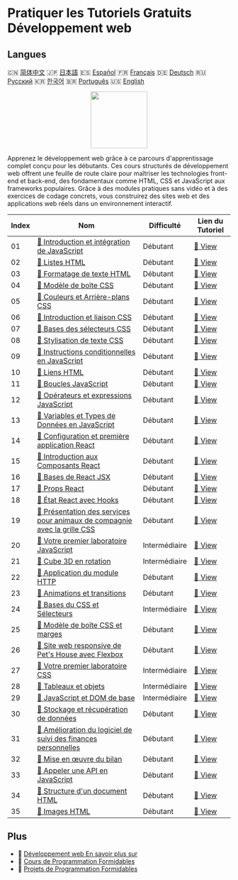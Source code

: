 # Pratiquer les Tutoriels Gratuits Développement web

## Langues

🇨🇳 [简体中文](README_zh.md) 🇯🇵 [日本語](README_ja.md) 🇪🇸 [Español](README_es.md) 🇫🇷 [Français](README_fr.md) 🇩🇪 [Deutsch](README_de.md) 🇷🇺 [Русский](README_ru.md) 🇰🇷 [한국어](README_ko.md) 🇧🇷 [Português](README_pt.md) 🇺🇸 [English](README.md) 

<div align="center">
<img width="128px" src="https://file.labex.io/path/NHa0nG5axMBE.png">
</div>

Apprenez le développement web grâce à ce parcours d'apprentissage complet conçu pour les débutants. Ces cours structurés de développement web offrent une feuille de route claire pour maîtriser les technologies front-end et back-end, des fondamentaux comme HTML, CSS et JavaScript aux frameworks populaires. Grâce à des modules pratiques sans vidéo et à des exercices de codage concrets, vous construirez des sites web et des applications web réels dans un environnement interactif.

|   Index | Nom                                                                                                                                                      | Difficulté    | Lien du Tutoriel                                                                                 |
|---------|----------------------------------------------------------------------------------------------------------------------------------------------------------|---------------|--------------------------------------------------------------------------------------------------|
|      01 | [📖 Introduction et intégration de JavaScript](https://labex.io/fr/tutorials/javascript-javascript-introduction-and-embedding-598194)                    | Débutant      | [🔗 View](https://labex.io/fr/tutorials/javascript-javascript-introduction-and-embedding-598194) |
|      02 | [📖 Listes HTML](https://labex.io/fr/tutorials/html-html-lists-597902)                                                                                   | Débutant      | [🔗 View](https://labex.io/fr/tutorials/html-html-lists-597902)                                  |
|      03 | [📖 Formatage de texte HTML](https://labex.io/fr/tutorials/html-html-text-formatting-597904)                                                             | Débutant      | [🔗 View](https://labex.io/fr/tutorials/html-html-text-formatting-597904)                        |
|      04 | [📖 Modèle de boîte CSS](https://labex.io/fr/tutorials/css-css-box-model-598028)                                                                         | Débutant      | [🔗 View](https://labex.io/fr/tutorials/css-css-box-model-598028)                                |
|      05 | [📖 Couleurs et Arrière-plans CSS](https://labex.io/fr/tutorials/css-css-colors-and-backgrounds-598029)                                                  | Débutant      | [🔗 View](https://labex.io/fr/tutorials/css-css-colors-and-backgrounds-598029)                   |
|      06 | [📖 Introduction et liaison CSS](https://labex.io/fr/tutorials/css-css-introduction-and-linking-598030)                                                  | Débutant      | [🔗 View](https://labex.io/fr/tutorials/css-css-introduction-and-linking-598030)                 |
|      07 | [📖 Bases des sélecteurs CSS](https://labex.io/fr/tutorials/css-css-selectors-basics-598033)                                                             | Débutant      | [🔗 View](https://labex.io/fr/tutorials/css-css-selectors-basics-598033)                         |
|      08 | [📖 Stylisation de texte CSS](https://labex.io/fr/tutorials/css-css-text-styling-598036)                                                                 | Débutant      | [🔗 View](https://labex.io/fr/tutorials/css-css-text-styling-598036)                             |
|      09 | [📖 Instructions conditionnelles en JavaScript](https://labex.io/fr/tutorials/javascript-javascript-conditional-statements-598190)                       | Débutant      | [🔗 View](https://labex.io/fr/tutorials/javascript-javascript-conditional-statements-598190)     |
|      10 | [📖 Liens HTML](https://labex.io/fr/tutorials/html-html-links-597901)                                                                                    | Débutant      | [🔗 View](https://labex.io/fr/tutorials/html-html-links-597901)                                  |
|      11 | [📖 Boucles JavaScript](https://labex.io/fr/tutorials/javascript-javascript-loops-598195)                                                                | Débutant      | [🔗 View](https://labex.io/fr/tutorials/javascript-javascript-loops-598195)                      |
|      12 | [📖 Opérateurs et expressions JavaScript](https://labex.io/fr/tutorials/javascript-javascript-operators-and-expressions-598197)                          | Débutant      | [🔗 View](https://labex.io/fr/tutorials/javascript-javascript-operators-and-expressions-598197)  |
|      13 | [📖 Variables et Types de Données en JavaScript](https://labex.io/fr/tutorials/javascript-javascript-variables-and-data-types-598198)                    | Débutant      | [🔗 View](https://labex.io/fr/tutorials/javascript-javascript-variables-and-data-types-598198)   |
|      14 | [📖 Configuration et première application React](https://labex.io/fr/tutorials/react-react-setup-and-first-app-598881)                                   | Débutant      | [🔗 View](https://labex.io/fr/tutorials/react-react-setup-and-first-app-598881)                  |
|      15 | [📖 Introduction aux Composants React](https://labex.io/fr/tutorials/react-react-components-introduction-601735)                                         | Débutant      | [🔗 View](https://labex.io/fr/tutorials/react-react-components-introduction-601735)              |
|      16 | [📖 Bases de React JSX](https://labex.io/fr/tutorials/react-react-jsx-basics-601739)                                                                     | Débutant      | [🔗 View](https://labex.io/fr/tutorials/react-react-jsx-basics-601739)                           |
|      17 | [📖 Props React](https://labex.io/fr/tutorials/react-react-props-601741)                                                                                 | Débutant      | [🔗 View](https://labex.io/fr/tutorials/react-react-props-601741)                                |
|      18 | [📖 État React avec Hooks](https://labex.io/fr/tutorials/react-react-state-with-hooks-601742)                                                            | Débutant      | [🔗 View](https://labex.io/fr/tutorials/react-react-state-with-hooks-601742)                     |
|      19 | [📖 Présentation des services pour animaux de compagnie avec la grille CSS](https://labex.io/fr/tutorials/css-pet-service-showcase-with-css-grid-289077) | Débutant      | [🔗 View](https://labex.io/fr/tutorials/css-pet-service-showcase-with-css-grid-289077)           |
|      20 | [📖 Votre premier laboratoire JavaScript](https://labex.io/fr/tutorials/javascript-your-first-javascript-lab-92948)                                      | Intermédiaire | [🔗 View](https://labex.io/fr/tutorials/javascript-your-first-javascript-lab-92948)              |
|      21 | [📖 Cube 3D en rotation](https://labex.io/fr/tutorials/css-3d-rotating-cube-165641)                                                                      | Intermédiaire | [🔗 View](https://labex.io/fr/tutorials/css-3d-rotating-cube-165641)                             |
|      22 | [📖 Application du module HTTP](https://labex.io/fr/tutorials/javascript-http-module-application-177218)                                                 | Débutant      | [🔗 View](https://labex.io/fr/tutorials/javascript-http-module-application-177218)               |
|      23 | [📖 Animations et transitions](https://labex.io/fr/tutorials/css-animations-and-transitions-289073)                                                      | Débutant      | [🔗 View](https://labex.io/fr/tutorials/css-animations-and-transitions-289073)                   |
|      24 | [📖 Bases du CSS et Sélecteurs](https://labex.io/fr/tutorials/css-css-basics-and-selectors-289074)                                                       | Intermédiaire | [🔗 View](https://labex.io/fr/tutorials/css-css-basics-and-selectors-289074)                     |
|      25 | [📖 Modèle de boîte CSS et marges](https://labex.io/fr/tutorials/css-css-box-model-and-margins-289075)                                                   | Débutant      | [🔗 View](https://labex.io/fr/tutorials/css-css-box-model-and-margins-289075)                    |
|      26 | [📖 Site web responsive de Pet's House avec Flexbox](https://labex.io/fr/tutorials/css-responsive-pet-s-house-website-with-flexbox-289076)               | Débutant      | [🔗 View](https://labex.io/fr/tutorials/css-responsive-pet-s-house-website-with-flexbox-289076)  |
|      27 | [📖 Votre premier laboratoire CSS](https://labex.io/fr/tutorials/css-your-first-css-lab-92744)                                                           | Intermédiaire | [🔗 View](https://labex.io/fr/tutorials/css-your-first-css-lab-92744)                            |
|      28 | [📖 Tableaux et objets](https://labex.io/fr/tutorials/javascript-arrays-and-objects-290728)                                                              | Intermédiaire | [🔗 View](https://labex.io/fr/tutorials/javascript-arrays-and-objects-290728)                    |
|      29 | [📖 JavaScript et DOM de base](https://labex.io/fr/tutorials/javascript-basic-javascript-and-dom-290729)                                                 | Intermédiaire | [🔗 View](https://labex.io/fr/tutorials/javascript-basic-javascript-and-dom-290729)              |
|      30 | [📖 Stockage et récupération de données](https://labex.io/fr/tutorials/javascript-data-storage-and-retrieval-290730)                                     | Débutant      | [🔗 View](https://labex.io/fr/tutorials/javascript-data-storage-and-retrieval-290730)            |
|      31 | [📖 Amélioration du logiciel de suivi des finances personnelles](https://labex.io/fr/tutorials/javascript-enhancing-personal-finance-tracker-290731)     | Débutant      | [🔗 View](https://labex.io/fr/tutorials/javascript-enhancing-personal-finance-tracker-290731)    |
|      32 | [📖 Mise en œuvre du bilan](https://labex.io/fr/tutorials/javascript-implementing-the-summary-290732)                                                    | Débutant      | [🔗 View](https://labex.io/fr/tutorials/javascript-implementing-the-summary-290732)              |
|      33 | [📖 Appeler une API en JavaScript](https://labex.io/fr/tutorials/javascript-call-an-api-in-javascript-590831)                                            | Débutant      | [🔗 View](https://labex.io/fr/tutorials/javascript-call-an-api-in-javascript-590831)             |
|      34 | [📖 Structure d'un document HTML](https://labex.io/fr/tutorials/html-html-document-structure-597898)                                                     | Débutant      | [🔗 View](https://labex.io/fr/tutorials/html-html-document-structure-597898)                     |
|      35 | [📖 Images HTML](https://labex.io/fr/tutorials/html-html-images-597900)                                                                                  | Débutant      | [🔗 View](https://labex.io/fr/tutorials/html-html-images-597900)                                 |

## Plus

- 🔗 [Développement web En savoir plus sur](https://labex.io/fr/skilltrees/web-development)
- 🔗 [Cours de Programmation Formidables](https://github.com/labex-labs/awesome-programming-courses)
- 🔗 [Projets de Programmation Formidables](https://github.com/labex-labs/awesome-programming-projects)

